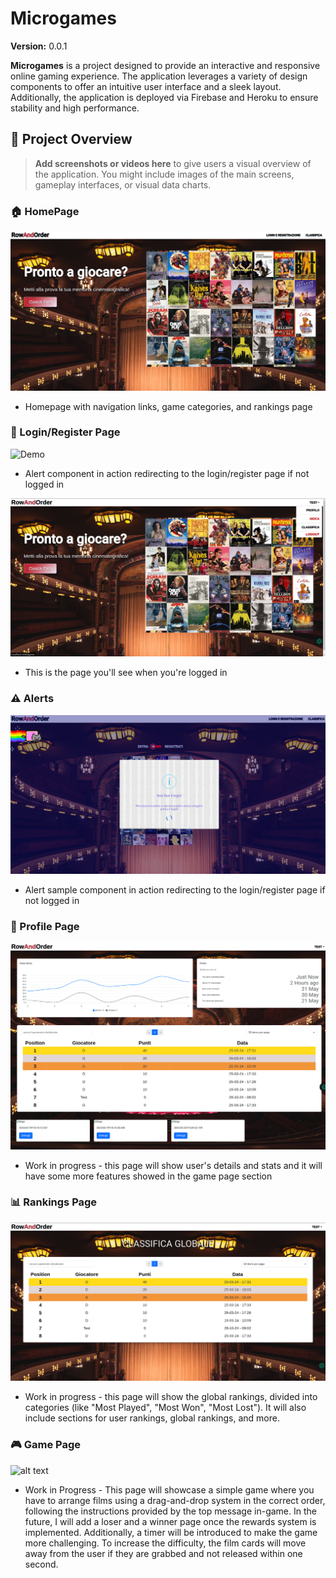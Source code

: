 # Microgames

**Version:** 0.0.1

**Microgames** is a project designed to provide an interactive and responsive online gaming experience. The application leverages a variety of design components to offer an intuitive user interface and a sleek layout. Additionally, the application is deployed via Firebase and Heroku to ensure stability and high performance.

## 📸 Project Overview

> **Add screenshots or videos here** to give users a visual overview of the application. You might include images of the main screens, gameplay interfaces, or visual data charts.

### 🏠 HomePage 
![alt text](overview/homePage.png)
  - Homepage with navigation links, game categories, and rankings page

### 🔑 Login/Register Page
![Demo](overview/loginPage.gif)
  - Alert component in action redirecting to the login/register page if not logged in

![alt text](overview/loggedPage.png)
  - This is the page you'll see when you're logged in

### ⚠️ Alerts
![alt text](overview/alerts.png)
  - Alert sample component in action redirecting to the login/register page if not logged in

### 👤 Profile Page
![alt text](overview/profilePage.png)
  - Work in progress - this page will show user's details and stats and it will have some more features showed in the game page section

### 📊 Rankings Page
![alt text](overview/rankingsPage.png)
  - Work in progress - this page will show the global rankings, divided into categories (like "Most Played", "Most Won", "Most Lost"). It will also include sections for user rankings, global rankings, and more.

### 🎮 Game Page
![alt text](overview/gamePage.gif)
  - Work in Progress - This page will showcase a simple game where you have to arrange films using a drag-and-drop system in the correct order, following the instructions provided by the top message in-game.
    In the future, I will add a loser and a winner page once the rewards system is implemented. Additionally, a timer will be introduced to make the game more challenging. To increase the difficulty, the film cards will move away from the user if they are grabbed and not released within one second.
